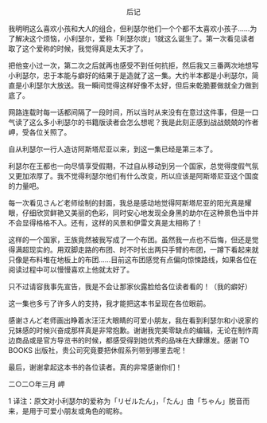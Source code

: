 <p align="center">后记</p>

我明明这么喜欢小孩和大人的组合，但利瑟尔他们一个个都不太喜欢小孩子……为了解决这个烦恼，小利瑟尔，爱称「利瑟尔炭」1就这么诞生了。第一次看见读者取了这个爱称的时候，我觉得真是太天才了。

把他变小过一次，第二次之后就再也感受不到任何抗拒，然后我又三番两次地想写小利瑟尔，忠于本能与癖好的结果于是造就了这一集。大约半本都是小利瑟尔，简直是小利瑟尔大放送。我一瞬间觉得这样好像不太好，但后来乾脆要做就全力做到底了。

网路连载时每一话都间隔了一段时间，所以当时从来没有在意过这件事，但是一口气读了这么多小利瑟尔的书籍版读者会怎么想呢？我是此刻正感到战战兢兢的作者岬，受各位关照了。

自从利瑟尔一行人造访阿斯塔尼亚以来，到这一集已经是第三本了。

利瑟尔在王都也一向尽情享受假期，不过自从移动到另一个国家，总觉得度假气氛又更加浓厚了。我不觉得利瑟尔他们有什么改变，所以应该是阿斯塔尼亚这个国度的力量吧。

每一次看见さんど老师绘制的封面，我总是感动地觉得阿斯塔尼亚的阳光真是耀眼，仔细欣赏鲜艳又美丽的色彩，同时安心地发现全身黑的劫尔在这种景色当中并不会显得格格不入。还有，这样的风景和伊雷文真是太相称了！

这样的一个国家，王族竟然被我写成了一个布团。虽然我一点也不后悔，但还是觉得满超现实的。用双脚走路的布团、时不时长出两只手臂的布团，一蹲下看起来就只像是布料堆在地板上的布团……目前这布团感觉有点偏向惊悚路线，如果各位在阅读过程中可以慢慢喜欢上他就太好了。

只不过请容我事先宣告，我是不会让那家伙露脸给各位读者看的！（我的癖好）

这一集也多亏了许多人的支持，我才能把这本书呈现在各位眼前。

感谢さんど老师画出睁着水汪汪大眼睛的可爱小朋友，我在看到利瑟尔和小说家的兄妹感的时候兴奋成那样真是非常抱歉。谢谢我完美零缺点的编辑，无论在制作周边商品或是官方导览书的时候，都感受得到她优秀的品味在大肆爆发。感谢 TO BOOKS 出版社，贵公司究竟要把休假系列带到哪里去呢！

最后，谢谢拿起这本书的各位读者。真的非常感谢你们！

二○二○年三月 岬

1 译注：原文对小利瑟尔的爱称为「リゼルたん」，「たん」由「ちゃん」脱音而来，是用于可爱小朋友或角色的昵称。

